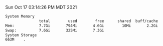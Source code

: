 Sun Oct 17 03:14:26 PM MDT 2021
```bash
System Memory
               total        used        free      shared  buff/cache   available
Mem:           7.7Gi       794Mi       4.6Gi        10Mi       2.2Gi       6.6Gi
Swap:          7.6Gi       325Mi       7.3Gi
System Storage
663M	.
```
```bash
